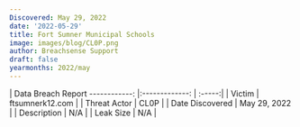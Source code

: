 ```yaml
---
Discovered: May 29, 2022
date: '2022-05-29'
title: Fort Sumner Municipal Schools
image: images/blog/CL0P.png
author: Breachsense Support
draft: false
yearmonths: 2022/may
---
```



| Data Breach Report
------------:   |:-------------:    | :-----:|
| Victim    | ftsumnerk12.com      | 
| Threat Actor    | CL0P      | 
| Date Discovered    | May 29, 2022      | 
| Description    | N/A      | 
| Leak Size    | N/A      | 

